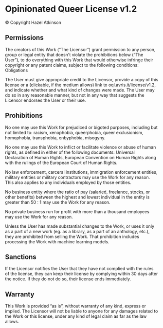 # Opinionated Queer License v1.2

© Copyright Hazel Atkinson

## Permissions

The creators of this Work (“The Licensor”) grant permission to any person, group or legal entity that doesn't violate the prohibitions below (“The User”), to do everything with this Work that would otherwise infringe their copyright or any patent claims, subject to the following conditions:
Obligations

The User must give appropriate credit to the Licensor, provide a copy of this license or a (clickable, if the medium allows) link to oql.avris.it/license/v1.2, and indicate whether and what kind of changes were made. The User may do so in any reasonable manner, but not in any way that suggests the Licensor endorses the User or their use.

## Prohibitions

No one may use this Work for prejudiced or bigoted purposes, including but not limited to: racism, xenophobia, queerphobia, queer exclusionism, homophobia, transphobia, enbyphobia, misogyny.

No one may use this Work to inflict or facilitate violence or abuse of human rights, as defined in either of the following documents: Universal Declaration of Human Rights, European Convention on Human Rights along with the rulings of the European Court of Human Rights.

No law enforcement, carceral institutions, immigration enforcement entities, military entities or military contractors may use the Work for any reason. This also applies to any individuals employed by those entities.

No business entity where the ratio of pay (salaried, freelance, stocks, or other benefits) between the highest and lowest individual in the entity is greater than 50 : 1 may use the Work for any reason.

No private business run for profit with more than a thousand employees may use the Work for any reason.

Unless the User has made substantial changes to the Work, or uses it only as a part of a new work (eg. as a library, as a part of an anthology, etc.), they are prohibited from selling the Work. That prohibition includes processing the Work with machine learning models.

## Sanctions

If the Licensor notifies the User that they have not complied with the rules of the license, they can keep their license by complying within 30 days after the notice. If they do not do so, their license ends immediately.

## Warranty

This Work is provided “as is”, without warranty of any kind, express or implied. The Licensor will not be liable to anyone for any damages related to the Work or this license, under any kind of legal claim as far as the law allows.
